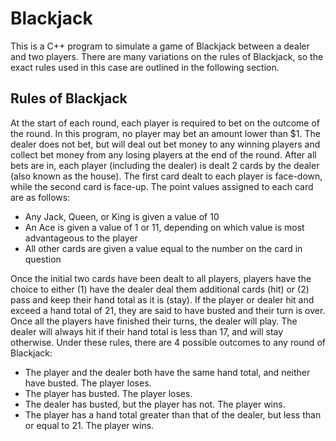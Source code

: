 # Blackjack

This is a C++ program to simulate a game of Blackjack between a dealer and two players. There are many variations on the rules of Blackjack, so the exact rules used in this case are outlined in the following section.

## Rules of Blackjack

At the start of each round, each player is required to bet on the outcome of the round. In this program, no player may bet an amount lower than $1. The dealer does not bet, but will deal out bet money to any winning players and collect bet money from any losing players at the end of the round. After all bets are in, each player (including the dealer) is dealt 2 cards by the dealer (also known as the house). The first card dealt to each player is face-down, while the second card is face-up. The point values assigned to each card are as follows:

- Any Jack, Queen, or King is given a value of 10
- An Ace is given a value of 1 or 11, depending on which value is most advantageous to the player
- All other cards are given a value equal to the number on the card in question

Once the initial two cards have been dealt to all players, players have the choice to either (1) have the dealer deal them additional cards (hit) or (2) pass and keep their hand total as it is (stay). If the player or dealer hit and exceed a hand total of 21, they are said to have busted and their turn is over. Once all the players have finished their turns, the dealer will play. The dealer will always hit if their hand total is less than 17, and will stay otherwise. Under these rules, there are 4 possible outcomes to any round of Blackjack:

- The player and the dealer both have the same hand total, and neither have busted. The player loses.
- The player has busted. The player loses.
- The dealer has busted, but the player has not. The player wins. 
- The player has a hand total greater than that of the dealer, but less than or equal to 21. The player wins.
